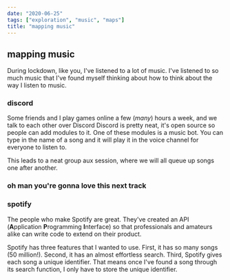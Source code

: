```yaml
---
date: "2020-06-25"
tags: ["exploration", "music", "maps"]
title: "mapping music"
---
```


## mapping music

During lockdown, like you, I've listened to a lot of music. I've listened to so much music that I've found myself thinking about how to think about the way I listen to music.

### discord

Some friends and I play games online a few (_many_) hours a week, and we talk to each other over Discord Discord is pretty neat, it's open source so people can add modules to it. One of these modules is a music bot. You can type in the name of a song and it will play it in the voice channel for everyone to listen to. 

This leads to a neat group aux session, where we will all queue up songs one after another.

### oh man you're gonna love this next track 



###  spotify

The people who make Spotify are great. They've created an API (**A**pplication **P**rogramming **I**nterface) so that professionals and amateurs alike can write code to extend on their product.

Spotify has three features that I wanted to use. First, it has so many songs (50 million!). Second, it has an almost effortless search. Third, Spotify gives each song a unique identifier. That means once I've found a song through its search function, I only have to store the unique identifier. 

